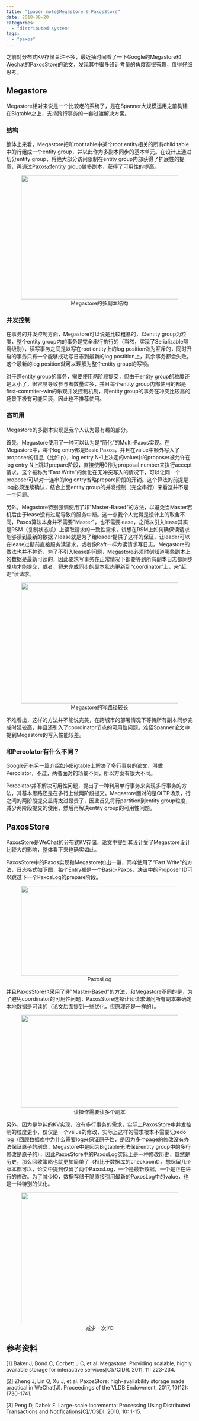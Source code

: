 ```yaml
---
title: "[paper note]Megastore & PaxosStore"
date: 2018-08-20
categories: 
  - "distributed-system"
tags: 
  - "paxos"
---
```


之前对分布式KV存储关注不多，最近抽时间看了一下Google的Megastore和Wechat的PaxosStore的论文，发现其中很多设计考量的角度都很有趣，值得仔细思考。

## Megastore


Megastore相对来说是一个比较老的系统了，是在Spanner大规模运用之前构建在Bigtable之上，支持跨行事务的一套过渡解决方案。

### 结构

整体上来看，Megastore把和root table中某个root entity相关的所有child table中的行组成一个entity group，并以此作为多副本同步的基本单元。在设计上通过切分entity group，将绝大部分访问限制在entity group内部获得了扩展性的提高，再通过Paxos对entity group做多副本，获得了可用性的提高。

<figure style="text-align: center;">
  <img src="/assets/images/megastore.png" alt="" width="467" height="334" />
  <figcaption>Megastore的多副本结构</figcaption>
</figure>

<!--more-->

### 并发控制

在事务的并发控制方面，Megastore可以说是比较粗暴的，以entity group为粒度，整个entity group内的事务是完全串行执行的（当然，实现了Serializable隔离级别），读写事务之间是以写在root entity上的log position做为互斥的，同时开启的事务只有一个能够成功写日志到最新的log postition上，其余事务都会失败。这个最新的log position就可以理解为整个entity group的写锁。

对于跨entity group的事务，需要使用两阶段提交，但由于entity group的粒度还是太小了，很容易导致参与者数量过多，并且每个entity group内部使用的都是first-commiter-win的乐观并发控制机制，跨entity group的事务在冲突比较高的场景下极有可能回滚，因此也不推荐使用。

### 高可用

Megastore的多副本实现是我个人认为最有趣的部分。

首先，Megastore使用了一种可以认为是“简化”的Multi-Paxos实现。在Megastore中，每个log entry都是Basic Paxos，并且在value中额外写入了proposer的信息（比如ip），log entry N-1上决定的value中的proposer被允许在log entry N上跳过prepare阶段，直接使用0作为proposal number来执行accept请求。这个被称为“Fast Write”的优化在无冲突写入的情况下，可以让同一个proposer可以对一连串的log entry省略prepare阶段的开销。这个算法的前提是log必须连续确认，结合上面entity group的并发控制（完全串行）来看这并不是一个问题。

另外，Megastore特别强调使用了非"Master-Based"的方法，以避免当Master宕机后由于lease没有过期导致的服务中断。这一点我个人觉得是设计上的取舍不同，Paxos算法本身并不需要"Master"，也不需要lease，之所以引入lease其实是RSM（复制状态机）上读取请求的一致性需求，试想在RSM上如何确保读请求能够读到最新的数据？lease就是为了给leader提供了这样的保证，让leader可以在lease过期前直接服务读请求，或者像Raft一样为读请求写日志。Megastore的做法也并不神奇，为了不引入lease的问题，Megastore必须时刻知道哪些副本上的数据是最新可读的，因此要求写事务在正常情况下都要等到所有副本日志都同步成功才能提交，或者，将未完成同步的副本状态更新到“coordinator”上，来“赶走”读请求。

<figure style="text-align: center;">
  <img src="/assets/images/megastore-write.png" alt="" width="452" height="325" />
  <figcaption>Megastore的写路径较长</figcaption>
</figure>

不难看出，这样的方法并不能说完美，在跨城市的部署情况下等待所有副本同步完成时延较高，并且还引入了coordinator节点的可用性问题。难怪Spanner论文中提到Megastore的写入性能较差。

### 和Percolator有什么不同？

Google还有另一篇介绍如何Bigtable上解决了多行事务的论文，叫做Percolator，不过，两者面对的场景不同，所以方案有很大不同。

Percolator并不解决可用性问题，提出了一种利用单行事务来实现多行事务的方法，其基本思路还是在多行上做两阶段提交。Megastore面对的是OLTP场景，行之间的两阶段提交显得太过昂贵了，因此首先将行partition到entity group粒度，减少两阶段提交的使用，然后再解决entity group的可用性问题。

## PaxosStore


PaxosStore是WeChat的分布式KV存储，论文中提到其设计受了Megastore设计比较大的影响，整体看下来也确实如此。

PaxosStore中的Paxos实现和Megastore如出一辙，同样使用了"Fast Write"的方法，日志格式如下图，每个Entry都是一个Basic-Paxos，决议中的Proposer ID可以跳过下一个PaxosLog的prepare阶段。

<figure style="text-align: center;">
  <img src="/assets/images/paxosstore-paxos.png" alt="" width="448" height="243" />
  <figcaption>PaxosLog</figcaption>
</figure>

并且PaxosStore也采用了非"Master-Based"的方法，和Megastore不同的是，为了避免coordinator的可用性问题，PaxosStore选择让读请求询问所有副本来确定本地数据是可读的（论文后面提到一些优化，但原理还是一样的）。

<figure style="text-align: center;">
  <img src="/assets/images/paxosstore-read.png" alt="" width="482" height="250" />
  <figcaption>读操作需要读多个副本</figcaption>
</figure>

另外，因为是单纯的KV实现，没有多行事务的需求，实际上PaxosStore中并发控制的粒度更小，仅仅是一个value的修改，实际上这样的需求根本不需要记redo log（回顾数据库中为什么需要log来保证原子性，是因为多个page的修改没有办法保证原子的刷盘，Megastore中是因为Bigtable无法保证entity group中的多行修改是原子的），因此PaxosStore中的PaxosLog实际上是一种修改历史，既然是历史，那么回收策略也就更加简单了（相比于数据库的checkpoint），想保留几个版本都可以，论文中提到仅留了两个PaxosLog，一个是最新数据，一个是正在进行的修改。为了减少IO，数据存储干脆直接引用最新的PaxosLog中的value，也是一种特别的优化。

<figure style="text-align: center;">
  <img src="/assets/images/paxosstore-log.png" alt="" width="468" height="354" />
  <figcaption>减少一次I/O</figcaption>
</figure>

## 参考资料


\[1\] Baker J, Bond C, Corbett J C, et al. Megastore: Providing scalable, highly available storage for interactive services\[C\]//CIDR. 2011, 11: 223-234.

\[2\] Zheng J, Lin Q, Xu J, et al. PaxosStore: high-availability storage made practical in WeChat\[J\]. Proceedings of the VLDB Endowment, 2017, 10(12): 1730-1741.

\[3\] Peng D, Dabek F. Large-scale Incremental Processing Using Distributed Transactions and Notifications\[C\]//OSDI. 2010, 10: 1-15.
